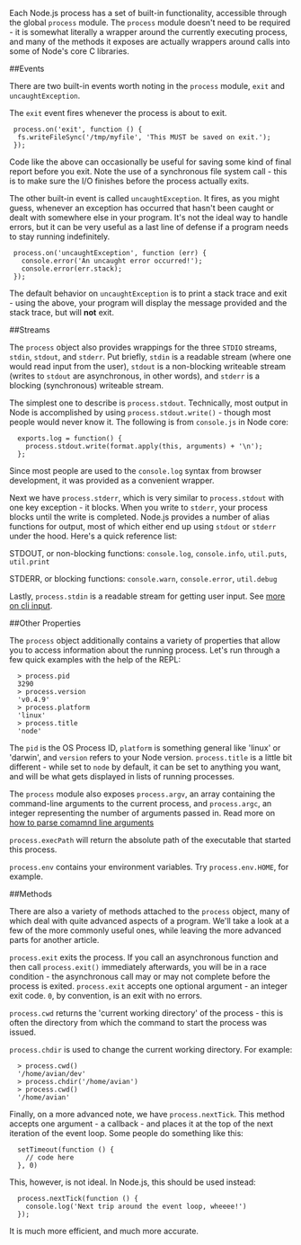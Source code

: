 
Each Node.js process has a set of built-in functionality, accessible through the global `process` module.  The `process` module doesn't need to be required - it is somewhat literally a wrapper around the currently executing process, and many of the methods it exposes are actually wrappers around calls into some of Node's core C libraries.

##Events

There are two built-in events worth noting in the `process` module, `exit` and `uncaughtException`.

The `exit` event fires whenever the process is about to exit.

     process.on('exit', function () {
      fs.writeFileSync('/tmp/myfile', 'This MUST be saved on exit.');
     });

Code like the above can occasionally be useful for saving some kind of final report before you exit.  Note the use of a synchronous file system call - this is to make sure the I/O finishes before the process actually exits.

The other built-in event is called `uncaughtException`.  It fires, as you might guess, whenever an exception has occurred that hasn't been caught or dealt with somewhere else in your program.  It's not the ideal way to handle errors, but it can be very useful as a last line of defense if a program needs to stay running indefinitely.

     process.on('uncaughtException', function (err) {
       console.error('An uncaught error occurred!');
       console.error(err.stack);
     });

The default behavior on `uncaughtException` is to print a stack trace and exit - using the above, your program will display the message provided and the stack trace, but will **not** exit.

##Streams

The `process` object also provides wrappings for the three `STDIO` streams, `stdin`, `stdout`, and `stderr`.  Put briefly, `stdin` is a readable stream (where one would read input from the user), `stdout` is a non-blocking writeable stream (writes to `stdout` are asynchronous, in other words), and `stderr` is a blocking (synchronous) writeable stream.

The simplest one to describe is `process.stdout`.  Technically, most output in Node is accomplished by using `process.stdout.write()` - though most people would never know it.  The following is from `console.js` in Node core:

      exports.log = function() {
        process.stdout.write(format.apply(this, arguments) + '\n');
      };

Since most people are used to the `console.log` syntax from browser development, it was provided as a convenient wrapper.

Next we have `process.stderr`, which is very similar to `process.stdout` with one key exception - it blocks.  When you write to `stderr`, your process blocks until the write is completed.  Node.js provides a number of alias functions for output, most of which either end up using `stdout` or `stderr` under the hood.  Here's a quick reference list:

STDOUT, or non-blocking functions: `console.log`, `console.info`, `util.puts`, `util.print`

STDERR, or blocking functions: `console.warn`, `console.error`, `util.debug`

Lastly, `process.stdin` is a readable stream for getting user input.  See [more on cli input](/articles/command-line/how-to-prompt-for-command-line-input).

##Other Properties

The `process` object additionally contains a variety of properties that allow you to access information about the running process.  Let's run through a few quick examples with the help of the REPL:

      > process.pid
      3290
      > process.version
      'v0.4.9'
      > process.platform
      'linux'
      > process.title
      'node'

The `pid` is the OS Process ID, `platform` is something general like 'linux' or 'darwin', and `version` refers to your Node version.  `process.title` is a little bit different - while set to `node` by default, it can be set to anything you want, and will be what gets displayed in lists of running processes.

The `process` module also exposes `process.argv`, an array containing the command-line arguments to the current process, and `process.argc`, an integer representing the number of arguments passed in.  Read more on [how to parse comamnd line arguments](/how-to-parse-command-line-args)

`process.execPath` will return the absolute path of the executable that started this process.

`process.env` contains your environment variables.  Try `process.env.HOME`, for example.

##Methods

There are also a variety of methods attached to the `process` object, many of which deal with quite advanced aspects of a program.  We'll take a look at a few of the more commonly useful ones, while leaving the more advanced parts for another article.

`process.exit` exits the process.  If you call an asynchronous function and then call `process.exit()` immediately afterwards, you will be in a race condition - the asynchronous call may or may not complete before the process is exited.  `process.exit` accepts one optional argument - an integer exit code.  `0`, by convention, is an exit with no errors.

`process.cwd` returns the 'current working directory' of the process - this is often the directory from which the command to start the process was issued.

`process.chdir` is used to change the current working directory.  For example:

      > process.cwd()
      '/home/avian/dev'
      > process.chdir('/home/avian')
      > process.cwd()
      '/home/avian'

Finally, on a more advanced note, we have `process.nextTick`.  This method accepts one argument - a callback - and places it at the top of the next iteration of the event loop.  Some people do something like this:

      setTimeout(function () {
        // code here
      }, 0)

This, however, is not ideal.  In Node.js, this should be used instead:

      process.nextTick(function () {
        console.log('Next trip around the event loop, wheeee!')
      });

It is much more efficient, and much more accurate.
